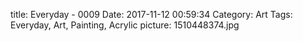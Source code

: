 title: Everyday - 0009
Date: 2017-11-12 00:59:34
Category: Art
Tags: Everyday, Art, Painting, Acrylic
picture: 1510448374.jpg
